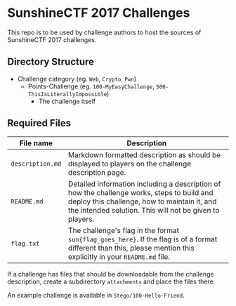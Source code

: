 # SunshineCTF 2017 Challenges

This repo is to be used by challenge authors to host the sources of SunshineCTF 2017 challenges.

## Directory Structure

* Challenge category (eg. `Web`, `Crypto`, `Pwn`)
   * Points-Challenge (eg. `100-MyEasyChallenge`, `500-ThisIsLiterallyImpossible`)
     * The challenge itself

## Required Files

| File name         | Description
|-------------------|-------------
| `description.md`  | Markdown formatted description as should be displayed to players on the challenge description page.
| `README.md`       | Detailed information including a description of how the challenge works, steps to build and deploy this challenge, how to maintain it, and the intended solution. This will not be given to players.
| `flag.txt`        | The challenge's flag in the format `sun{flag_goes_here}`. If the flag is of a format different than this, please mention this explicitly in your `README.md` file.

If a challenge has files that should be downloadable from the challenge description, create a subdirectory `attachments` and place the files there.

An example challenge is available in `Stego/100-Hello-Friend`.
